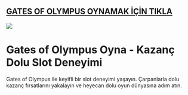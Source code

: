 ## <a href="https://bit.ly/3DlkiQZ">GATES OF OLYMPUS OYNAMAK İÇİN TIKLA</a>

<a href="https://bit.ly/3DlkiQZ"><img src="https://s13.gifyu.com/images/SPuTg.gif"></a>

# Gates of Olympus Oyna - Kazanç Dolu Slot Deneyimi
Gates of Olympus ile keyifli bir slot deneyimi yaşayın. Çarpanlarla dolu kazanç fırsatlarını yakalayın ve heyecan dolu oyun dünyasına adım atın.
